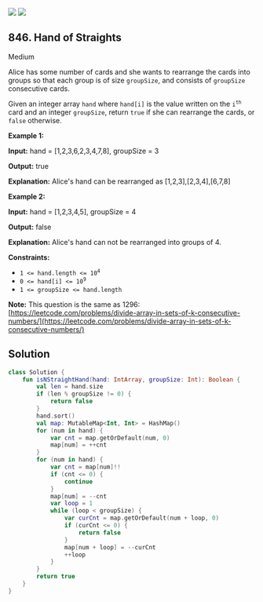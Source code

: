 [![](https://img.shields.io/github/stars/javadev/LeetCode-in-Kotlin?label=Stars&style=flat-square)](https://github.com/javadev/LeetCode-in-Kotlin)
[![](https://img.shields.io/github/forks/javadev/LeetCode-in-Kotlin?label=Fork%20me%20on%20GitHub%20&style=flat-square)](https://github.com/javadev/LeetCode-in-Kotlin/fork)

## 846\. Hand of Straights

Medium

Alice has some number of cards and she wants to rearrange the cards into groups so that each group is of size `groupSize`, and consists of `groupSize` consecutive cards.

Given an integer array `hand` where `hand[i]` is the value written on the <code>i<sup>th</sup></code> card and an integer `groupSize`, return `true` if she can rearrange the cards, or `false` otherwise.

**Example 1:**

**Input:** hand = [1,2,3,6,2,3,4,7,8], groupSize = 3

**Output:** true

**Explanation:** Alice's hand can be rearranged as [1,2,3],[2,3,4],[6,7,8]

**Example 2:**

**Input:** hand = [1,2,3,4,5], groupSize = 4

**Output:** false

**Explanation:** Alice's hand can not be rearranged into groups of 4.

**Constraints:**

*   <code>1 <= hand.length <= 10<sup>4</sup></code>
*   <code>0 <= hand[i] <= 10<sup>9</sup></code>
*   `1 <= groupSize <= hand.length`

**Note:** This question is the same as 1296: [https://leetcode.com/problems/divide-array-in-sets-of-k-consecutive-numbers/](https://leetcode.com/problems/divide-array-in-sets-of-k-consecutive-numbers/)

## Solution

```kotlin
class Solution {
    fun isNStraightHand(hand: IntArray, groupSize: Int): Boolean {
        val len = hand.size
        if (len % groupSize != 0) {
            return false
        }
        hand.sort()
        val map: MutableMap<Int, Int> = HashMap()
        for (num in hand) {
            var cnt = map.getOrDefault(num, 0)
            map[num] = ++cnt
        }
        for (num in hand) {
            var cnt = map[num]!!
            if (cnt <= 0) {
                continue
            }
            map[num] = --cnt
            var loop = 1
            while (loop < groupSize) {
                var curCnt = map.getOrDefault(num + loop, 0)
                if (curCnt <= 0) {
                    return false
                }
                map[num + loop] = --curCnt
                ++loop
            }
        }
        return true
    }
}
```